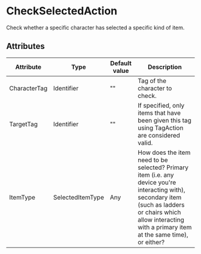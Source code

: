 # CheckSelectedAction

Check whether a specific character has selected a specific kind of item.

## Attributes

| Attribute    | Type             | Default value | Description                                                                                                                                                                                                        |
|--------------|------------------|---------------|--------------------------------------------------------------------------------------------------------------------------------------------------------------------------------------------------------------------|
| CharacterTag | Identifier       | ""            | Tag of the character to check.                                                                                                                                                                                     |
| TargetTag    | Identifier       | ""            | If specified, only items that have been given this tag using TagAction are considered valid.                                                                                                                       |
| ItemType     | SelectedItemType | Any           | How does the item need to be selected? Primary item (i.e. any device you're interacting with), secondary item (such as ladders or chairs which allow interacting with a primary item at the same time), or either? |



